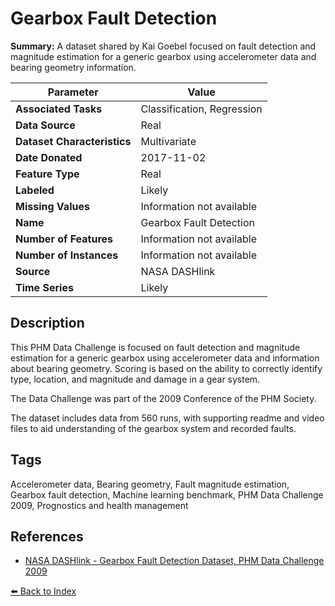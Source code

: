 # Gearbox Fault Detection

**Summary:** A dataset shared by Kai Goebel focused on fault detection and magnitude estimation for a generic gearbox using accelerometer data and bearing geometry information.

| Parameter | Value |
| --- | --- |
| **Associated Tasks** | Classification, Regression |
| **Data Source** | Real |
| **Dataset Characteristics** | Multivariate |
| **Date Donated** | 2017-11-02 |
| **Feature Type** | Real |
| **Labeled** | Likely |
| **Missing Values** | Information not available |
| **Name** | Gearbox Fault Detection |
| **Number of Features** | Information not available |
| **Number of Instances** | Information not available |
| **Source** | NASA DASHlink |
| **Time Series** | Likely |

## Description

This PHM Data Challenge is focused on fault detection and magnitude estimation for a generic gearbox using accelerometer data and information about bearing geometry. Scoring is based on the ability to correctly identify type, location, and magnitude and damage in a gear system.

The Data Challenge was part of the 2009 Conference of the PHM Society.

The dataset includes data from 560 runs, with supporting readme and video files to aid understanding of the gearbox system and recorded faults.

## Tags

Accelerometer data, Bearing geometry, Fault magnitude estimation, Gearbox fault detection, Machine learning benchmark, PHM Data Challenge 2009, Prognostics and health management

## References

- [NASA DASHlink - Gearbox Fault Detection Dataset, PHM Data Challenge 2009](https://c3.nasa.gov/dashlink/resources/997/)

[⬅️ Back to Index](../README.md)
